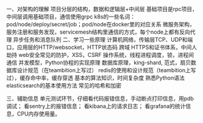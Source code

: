 一、对架构的理解
项目分层的结构，数据和逻辑层+中间层
基础项目是rpc项目，中间层调用基础项目，通信使用grpc
k8s的一些名词：pod/node/deploy/secret/job；pod/node在docker里的对应关系
微服务架构，服务注册和服务发现，servicemesh结构里通信的方式，每个node上都有反向代理
异步任务和消息队列
二、学习一些原理
计算机网络，传输层TCP、UDP和端口，应用层的HTTP/websocket，HTTP状态码
跨域
HTTPS和证书体系，中间人劫持
web安全常见的防护，XSS，CSRF
操作系统，线程进程调度，锁，进程间通信
并发模型，Python协程的实现原理
数据库原理，king-shard, 范式，扇贝数据库设计规范（在teambition上写过）
redis的使用和设计规范（teambition上写过），缓存命中率，缓存穿透
基本的算法知识，时间复杂度
熟悉Python语法
elasticsearch的基本使用方法
常见的哈希和加密

三、辅助信息
单元测试环节，仔细看代码报错信息，手动断点打印信息，用pdb调试；
看sentry上的报错信息；
看kibana上的请求日志；
看grafana的统计信息，CPU内存使用量。


